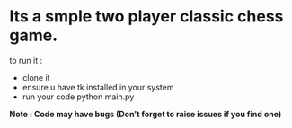 # Its a smple two player classic chess game.
to run it :
- clone it
- ensure u have tk installed in your system
- run your code python main.py

**Note : Code may have bugs (Don't forget to raise issues if you find one)**
